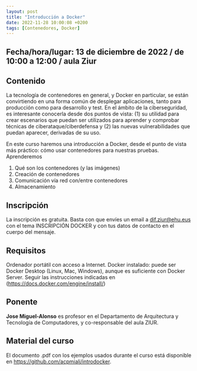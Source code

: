 ```yaml
---
layout: post
title: "Introducción a Docker"
date: 2022-11-28 10:00:08 +0200
tags: [Contenedores, Docker]
---
```

## Fecha/hora/lugar: 13 de diciembre de 2022 / de 10:00 a 12:00 / aula Ziur

## Contenido

La tecnología de contenedores en general, y Docker en particular, se están convirtiendo en una forma común de desplegar aplicaciones, tanto para producción como para desarrollo y test. En el ámbito de la ciberseguridad, es interesante conocerla desde dos puntos de vista: (1) su utilidad para crear escenarios que puedan ser utilizados para aprender y comprobar técnicas de ciberataque/ciberdefensa y (2) las nuevas vulnerabilidades que puedan aparecer, derivadas de su uso. 

En este curso haremos una introducción a Docker, desde el punto de vista más práctico: cómo usar contenedores para nuestras pruebas. Aprenderemos

1. Qué son los contenedores (y las imágenes)
2. Creación de contenedores
3. Comunicación vía red con/entre contenedores
4. Almacenamiento

## Inscripción

La inscripción es gratuita. Basta con que envíes un email a dif.ziur@ehu.eus con el tema INSCRIPCIÓN DOCKER y con tus datos de contacto en el cuerpo del mensaje. 

## Requisitos

Ordenador portátil con acceso a Internet. Docker instalado: puede ser Docker Desktop (Linux, Mac, Windows), aunque es suficiente con Docker Server. Seguir las instrucciones indicadas en (https://docs.docker.com/engine/install/)

## Ponente

**Jose Miguel-Alonso** es profesor en el Departamento de Arquitectura y Tecnología de Computadores, y co-responsable del aula ZIUR.  

## Material del curso
El documento .pdf con los ejemplos usados durante el curso está disponible en https://github.com/acpmialj/introdocker. 
